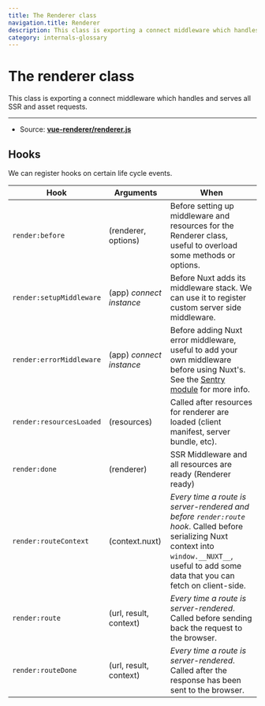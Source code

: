 ```yaml
---
title: The Renderer class
navigation.title: Renderer
description: This class is exporting a connect middleware which handles and serves all SSR and asset requests.
category: internals-glossary
---
```


# The renderer class

This class is exporting a connect middleware which handles and serves all SSR and asset requests.

---

- Source: **[vue-renderer/renderer.js](https://github.com/nuxt/nuxt.js/blob/dev/packages/vue-renderer/src/renderer.js)**

## Hooks

We can register hooks on certain life cycle events.

| Hook                     | Arguments                | When                                                                                                                                                                                                               |
| ------------------------ | ------------------------ | ------------------------------------------------------------------------------------------------------------------------------------------------------------------------------------------------------------------ |
| `render:before`          | (renderer, options)      | Before setting up middleware and resources for the Renderer class, useful to overload some methods or options.                                                                                                     |
| `render:setupMiddleware` | (app) _connect instance_ | Before Nuxt adds its middleware stack. We can use it to register custom server side middleware.                                                                                                                    |
| `render:errorMiddleware` | (app) _connect instance_ | Before adding Nuxt error middleware, useful to add your own middleware before using Nuxt's. See the [Sentry module](https://github.com/nuxt-community/sentry-module/blob/v4.0.3/lib/module.js#L151) for more info. |
| `render:resourcesLoaded` | (resources)              | Called after resources for renderer are loaded (client manifest, server bundle, etc).                                                                                                                              |
| `render:done`            | (renderer)               | SSR Middleware and all resources are ready (Renderer ready)                                                                                                                                                        |
| `render:routeContext`    | (context.nuxt)           | _Every time a route is server-rendered and before `render:route` hook_. Called before serializing Nuxt context into `window.__NUXT__`, useful to add some data that you can fetch on client-side.                  |
| `render:route`           | (url, result, context)   | _Every time a route is server-rendered_. Called before sending back the request to the browser.                                                                                                                    |
| `render:routeDone`       | (url, result, context)   | _Every time a route is server-rendered_. Called after the response has been sent to the browser.                                                                                                                   |
